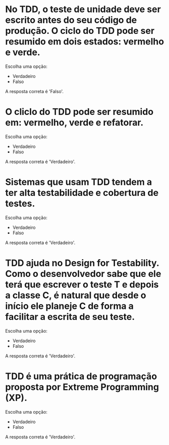 # No TDD, o teste de unidade deve ser escrito antes do seu código de produção. O ciclo do TDD pode ser resumido em dois estados: vermelho e verde.

Escolha uma opção:
- Verdadeiro
- Falso 

A resposta correta é 'Falso'.
# O cliclo do TDD pode ser resumido em: vermelho, verde e refatorar.

Escolha uma opção:
- Verdadeiro 
- Falso

A resposta correta é 'Verdadeiro'.
# Sistemas que usam TDD tendem a ter alta testabilidade e cobertura de testes.

Escolha uma opção:
- Verdadeiro 
- Falso

A resposta correta é 'Verdadeiro'.
# TDD ajuda no Design for Testability. Como o desenvolvedor sabe que ele terá que escrever o teste T e depois a classe C, é natural que desde o início ele planeje C de forma a facilitar a escrita de seu teste. 

Escolha uma opção:
- Verdadeiro
- Falso 

A resposta correta é 'Verdadeiro'.
# TDD é uma prática de programação proposta por Extreme Programming (XP).

Escolha uma opção:
- Verdadeiro
- Falso 

A resposta correta é 'Verdadeiro'.
